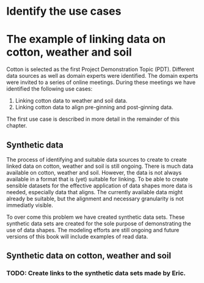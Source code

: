Identify the use cases
======================
# The example of linking data on cotton, weather and soil
Cotton is selected as the first Project Demonstration Topic (PDT). Different data sources as well as
domain experts were identified. The domain experts were invited to a series of online meetings. During these 
meetings we have identified the following use cases:
1. Linking cotton data to weather and soil data. 
2. Linking cotton data to align pre-ginning and post-ginning data.

The first use case is described in more detail in the remainder of this chapter. 

## Synthetic data
The process of identifying and suitable data sources to create to create linked data on cotton, weather and soil is still ongoing.
There is much data available on cotton, weather and soil. However, the data is not always available in a format that is (yet) suitable for linking.
To be able to create sensible datasets for the effective application of data shapes more data is needed, especially data that aligns. 
The currently available data might already be suitable, but the alignment and necessary granularity is not immediatly visible. 

To over come this problem we have created synthetic data sets. These synthetic data sets are created for the sole purpose of 
demonstrating the use of data shapes. The modeling efforts are still ongoing and future versions of this book will include examples of
read data. 

## Synthetic data on cotton, weather and soil
### TODO: Create links to the synthetic data sets made by Eric. 

